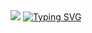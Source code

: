 <img src="https://github.com/mrybs/dasuas/raw/master/assets/sprites-override/logo.png">
<a href="https://git.io/typing-svg"><img src="https://readme-typing-svg.herokuapp.com?font=Monospace&duration=2500&pause=500&color=08D740&background=000000&vCenter=true&width=435&lines=Developers%3A;mrybs+-+team+lead%2C+pixelartist;001kpp+-+pixelartist%2C+sound+designer;LpSts325+-+pixelartist;proneslow+-+pixelartist" alt="Typing SVG" /></a>
<br>

